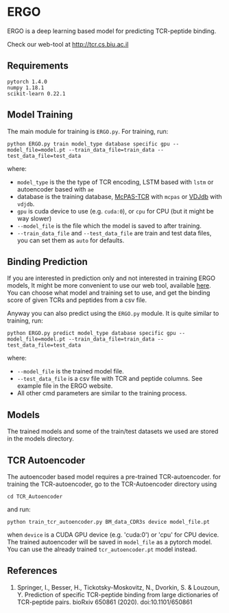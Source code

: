 # ERGO
ERGO is a deep learning based model for predicting TCR-peptide binding.

Check our web-tool at http://tcr.cs.biu.ac.il

## Requirements
```text
pytorch 1.4.0
numpy 1.18.1
scikit-learn 0.22.1
```

## Model Training
The main module for training is `ERGO.py`.
For training, run:
```commandline
python ERGO.py train model_type database specific gpu --model_file=model.pt --train_data_file=train_data --test_data_file=test_data
```
where:
- `model_type` is the the type of TCR encoding, LSTM based with `lstm` or autoencoder based with `ae`
- database is the training database, [McPAS-TCR](http://friedmanlab.weizmann.ac.il/McPAS-TCR/) with `mcpas` 
or [VDJdb](https://vdjdb.cdr3.net/) with `vdjdb`.
- `gpu` is cuda device to use (e.g. `cuda:0`), or `cpu` for CPU (but it might be way slower)
- `--model_file` is the file which the model is saved to after training.
- `--train_data_file` and `--test_data_file` are train and test data files, you can set them as `auto` for defaults. 

## Binding Prediction
If you are interested in prediction only and not interested in training ERGO models,
It might be more convenient to use our web tool, available [here](http://tcr.cs.biu.ac.il).
You can choose what model and training set to use, and get the binding score of
given TCRs and peptides from a csv file.

Anyway you can also predict using the `ERGO.py` module.
It is quite similar to training, run:
```commandline
python ERGO.py predict model_type database specific gpu --model_file=model.pt --train_data_file=train_data --test_data_file=test_data
```
where:
- `--model_file` is the trained model file.
- `--test_data_file` is a csv file with TCR and peptide columns. See example file in the ERGO website.
- All other cmd parameters are similar to the training process. 

## Models
The trained models and some of the train/test datasets we used are stored in the models directory.

## TCR Autoencoder
The autoencoder based model requires a pre-trained TCR-autoencoder.
for training the TCR-autoencoder, go to the TCR-Autoencoder directory using
```commandline
cd TCR_Autoencoder
```
and run:
```commandline
python train_tcr_autoencoder.py BM_data_CDR3s device model_file.pt
```
when `device` is a CUDA GPU device (e.g. 'cuda:0') or 'cpu' for CPU device.
The trained autoencoder will be saved in `model_file` as a pytorch model.
You can use the already trained `tcr_autoencoder.pt` model instead.

## References
1. Springer, I., Besser, H., Tickotsky-Moskovitz, N., Dvorkin, S. & Louzoun, Y.
Prediction of specific TCR-peptide binding from large dictionaries of TCR-peptide pairs.
bioRxiv 650861 (2020). doi:10.1101/650861
